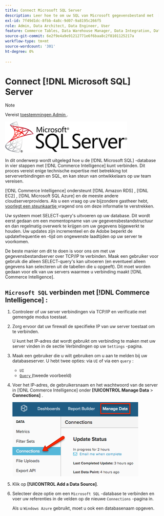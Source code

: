 ```yaml
---
title: Connect Microsoft SQL Server
description: Leer hoe te om uw SQL van Microsoft gegevensbestand met  [!DNL Commerce Intelligence]  in een proces in vier stappen te verbinden.
exl-id: 7f49d1dc-8fbb-4a8c-9d07-9a8195c266f5
role: Admin, Data Architect, Data Engineer, User
feature: Commerce Tables, Data Warehouse Manager, Data Integration, Data Import/Export, SQL Report Builder
source-git-commit: 6e2f9e4a9e91212771e6f6baa8c2f8101125217a
workflow-type: tm+mt
source-wordcount: '301'
ht-degree: 0%

---
```


# Connect [!DNL Microsoft SQL] Server

>[!NOTE]
>
>Vereist [ toestemmingen Admin ](../../../administrator/user-management/user-management.md).

![](../../../assets/MicrosoftSQLServer-logo.png)

In dit onderwerp wordt uitgelegd hoe u de [!DNL Microsoft SQL] -database in vier stappen met [!DNL Commerce Intelligence] kunt verbinden. Dit proces vereist enige technische expertise met betrekking tot serververbindingen en SQL, en kan steun van ontwikkelaars op uw team vereisen.

[!DNL Commerce Intelligence] ondersteunt [!DNL Amazon RDS] , [!DNL EC2] , [!DNL Microsoft SQL Azure] en de meeste andere cloudserverproviders. Als u een vraag op uw bijzondere gastheer hebt, [ voorlegt een steunkaartje ](https://experienceleague.adobe.com/docs/commerce-knowledge-base/kb/troubleshooting/miscellaneous/mbi-service-policies.html) vragend ons om deze informatie te verstrekken.

Uw systeem moet SELECT-query&#39;s uitvoeren op uw database. Dit wordt eerst gedaan om een momentopname van uw gegevensbestandstructuur en dan regelmatig overwerk te krijgen om uw gegevens bijgewerkt te houden. Uw updates zijn incrementeel en de Adobe beperkt de updatefrequentie en -tijd om ongewenste laadtijden op uw server te voorkomen.

De beste manier om dit te doen is voor ons om met uw gegevensbestandserver over TCP/IP te verbinden. Maak een gebruiker voor gebruik die alleen SELECT-query&#39;s kan uitvoeren (en eventueel alleen gegevens kan selecteren uit de tabellen die u opgeeft). Dit moet worden gedaan voor elk van uw servers waarmee u verbinding maakt [!DNL Commerce Intelligence].

## `Microsoft SQL` verbinden met [!DNL Commerce Intelligence] :

1. Controleer of uw server verbindingen via TCP/IP en verificatie met gemengde modus toestaat.

1. Zorg ervoor dat uw firewall de specifieke IP van uw server toestaat om te verbinden.

   U kunt het IP-adres dat wordt gebruikt om verbinding te maken met uw server vinden in de sectie Verbindingen op uw `Settings` -pagina.

1. Maak een gebruiker die u wilt gebruiken om u aan te melden bij uw databaseserver. U hebt twee opties: via `UI` of via een `query` :
   * `UI`
   * [`Query` ](http://sqlserverplanet.com/security/add-user) (tweede voorbeeld)

1. Voer het IP-adres, de gebruikersnaam en het wachtwoord van de server in [!DNL Commerce Intelligence] onder **[!UICONTROL Manage Data** > **Connections]** .

   ![](../../../assets/manage-data-connections.png)

1. Klik op **[!UICONTROL Add a Data Source]**.

1. Selecteer deze optie om een `Microsoft SQL` -database te verbinden en voer uw referenties in de velden op de nieuwe `Connections` -pagina in.

   Als u `Windows Azure` gebruikt, moet u ook een databasenaam opgeven.
